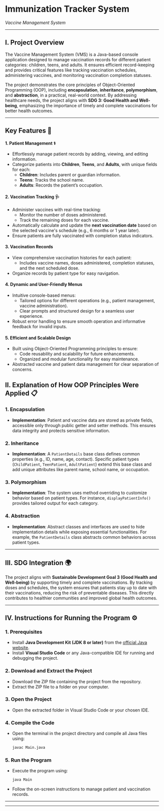 # Immunization Tracker System
   *Vaccine Management System*
   
   ---
## I. Project Overview

The Vaccine Management System (VMS) is a Java-based console application designed to manage vaccination records for different patient categories: children, teens, and adults. It ensures efficient record-keeping and provides critical features like tracking vaccination schedules, administering vaccines, and monitoring vaccination completion statuses.

The project demonstrates the core principles of Object-Oriented Programming (OOP), including **encapsulation**, **inheritance**, **polymorphism**, and **abstraction**, in a practical, real-world context. By addressing healthcare needs, the project aligns with **SDG 3: Good Health and Well-being**, emphasizing the importance of timely and complete vaccinations for better health outcomes.

---

## Key Features 🚀

#### 1. **Patient Management**  ⚕️
   - Effortlessly manage patient records by adding, viewing, and editing information.
   - Categorize patients into **Children**, **Teens**, and **Adults**, with unique fields for each:
     - **Children**: Includes parent or guardian information.
     - **Teens**: Tracks the school name.
     - **Adults**: Records the patient’s occupation.

#### 2. **Vaccination Tracking** 🩺
   - Administer vaccines with real-time tracking:
     - Monitor the number of doses administered.
     - Track the remaining doses for each vaccine.
   - Automatically calculate and update the **next vaccination date** based on the selected vaccine's schedule (e.g., 6 months or 1 year later).
   - Ensure patients are fully vaccinated with completion status indicators.

#### 3. **Vaccination Records**
   - View comprehensive vaccination histories for each patient:
     - Includes vaccine names, doses administered, completion statuses, and the next scheduled dose.
   - Organize records by patient type for easy navigation.

#### 4. **Dynamic and User-Friendly Menus**
   - Intuitive console-based menus:
     - Tailored options for different operations (e.g., patient management, vaccine administration).
     - Clear prompts and structured design for a seamless user experience.
   - Robust error handling to ensure smooth operation and informative feedback for invalid inputs.

#### 5. **Efficient and Scalable Design**
   - Built using Object-Oriented Programming principles to ensure:
     - Code reusability and scalability for future enhancements.
     - Organized and modular functionality for easy maintenance.
   - Abstracted vaccine and patient data management for clear separation of concerns.

## II. Explanation of How OOP Principles Were Applied 📋

### 1. **Encapsulation**
   - **Implementation**: Patient and vaccine data are stored as private fields, accessible only through public getter and setter methods. This ensures data integrity and protects sensitive information.

### 2. **Inheritance**
   - **Implementation**: A `PatientDetails` base class defines common properties (e.g., ID, name, age, contact). Specific patient types (`ChildPatient`, `TeenPatient`, `AdultPatient`) extend this base class and add unique attributes like parent name, school name, or occupation.

### 3. **Polymorphism**
   - **Implementation**: The system uses method overriding to customize behavior based on patient types. For instance, `displayPatientInfo()` provides tailored output for each category.
   
### 4. **Abstraction**
   - **Implementation**: Abstract classes and interfaces are used to hide implementation details while exposing essential functionalities. For example, the `PatientDetails` class abstracts common behaviors across patient types.

---

## III. SDG Integration 🌍

The project aligns with **Sustainable Development Goal 3 (Good Health and Well-being)** by supporting timely and complete vaccinations. By tracking doses and schedules, the system ensures that patients stay up to date with their vaccinations, reducing the risk of preventable diseases. This directly contributes to healthier communities and improved global health outcomes.

---

## IV. Instructions for Running the Program ⚙️

### 1. Prerequisites
   - Install **Java Development Kit (JDK 8 or later)** from the [official Java website](https://www.oracle.com/java/technologies/javase-downloads.html).
   - Install **Visual Studio Code** or any Java-compatible IDE for running and debugging the project.

### 2. Download and Extract the Project
   - Download the ZIP file containing the project from the repository.
   - Extract the ZIP file to a folder on your computer.

### 3. Open the Project
   - Open the extracted folder in Visual Studio Code or your chosen IDE.

### 4. Compile the Code
   - Open the terminal in the project directory and compile all Java files using:
     ```bash
     javac Main.java
     ```

### 5. Run the Program
   - Execute the program using:
     ```bash
     java Main
     ```

   - Follow the on-screen instructions to manage patient and vaccination records.

---

---

